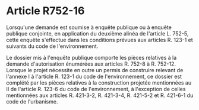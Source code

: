# Article R752-16

Lorsqu'une demande est soumise à enquête publique ou à enquête publique conjointe, en application du deuxième alinéa de l'article L. 752-5, cette enquête s'effectue dans les conditions prévues aux articles R. 123-1 et suivants du code de l'environnement.

Le dossier mis à l'enquête publique comporte les pièces relatives à la demande d'autorisation énumérées aux articles R. 752-8 à R. 752-12. Lorsque le projet nécessite en outre un permis de construire relevant de l'annexe I à l'article R. 123-1 du code de l'environnement, ce dossier est complété par les pièces relatives à la construction projetée mentionnées au II de l'article R. 123-6 du code de l'environnement, à l'exception de celles mentionnées aux articles R. 421-3-2, R. 421-3-4, R. 421-5-2 et R. 421-6-1 du code de l'urbanisme.
